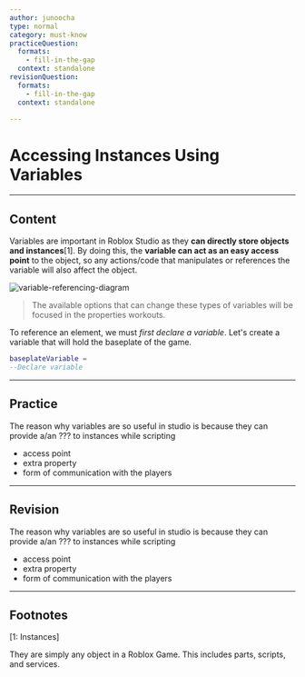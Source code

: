 ```yaml
---
author: junoocha
type: normal
category: must-know
practiceQuestion:
  formats:
    - fill-in-the-gap
  context: standalone
revisionQuestion:
  formats:
    - fill-in-the-gap
  context: standalone

---
```


# Accessing Instances Using Variables
---

## Content
Variables are important in Roblox Studio as they **can directly store objects and instances**[1]. By doing this, the **variable can act as an easy access point** to the object, so any actions/code that manipulates or references the variable will also affect the object.

![variable-referencing-diagram](https://img.enkipro.com/cab77f31b9f8023a4369582118573e8f.png)

> The available options that can change these types of variables will be focused in the properties workouts.

To reference an element, we must *first declare a variable*. Let's create a variable that will hold the baseplate of the game.

```lua
baseplateVariable = 
--Declare variable
```
---
## Practice
The reason why variables are so useful in studio is because they can provide a/an ??? to instances while scripting

- access point
- extra property
- form of communication with the players

---
## Revision
The reason why variables are so useful in studio is because they can provide a/an ??? to instances while scripting

- access point
- extra property
- form of communication with the players


---
## Footnotes
[1: Instances]

They are simply any object in a Roblox Game. This includes parts, scripts, and services.
